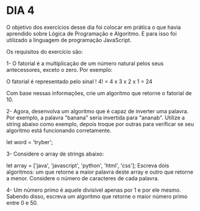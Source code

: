 # DIA 4

O objetivo dos exercícios desse dia foi colocar em prática o que havia aprendido sobre Lógica de Programação e Algoritmo. E para isso foi utilizado a linguagem de programação JavaScript.

Os requisitos do exercício são:

1- O fatorial é a multiplicação de um número natural pelos seus antecessores, exceto o zero. Por exemplo:

O fatorial é representado pelo sinal !
4! = 4 x 3 x 2 x 1 = 24

Com base nessas informações, crie um algoritmo que retorne o fatorial de 10.

2- Agora, desenvolva um algoritmo que é capaz de inverter uma palavra. Por exemplo, a palavra "banana" seria invertida para "ananab". Utilize a string abaixo como exemplo, depois troque por outras para verificar se seu algoritmo está funcionando corretamente.

let word = 'tryber';

3- Considere o array de strings abaixo:

let array = ['java', 'javascript', 'python', 'html', 'css'];
Escreva dois algoritmos: um que retorne a maior palavra deste array e outro que retorne a menor. Considere o número de caracteres de cada palavra.

4- Um número primo é aquele divisível apenas por 1 e por ele mesmo. Sabendo disso, escreva um algoritmo que retorne o maior número primo entre 0 e 50.